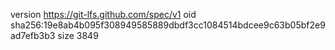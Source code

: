 version https://git-lfs.github.com/spec/v1
oid sha256:19e8ab4b095f308949585889dbdf3cc1084514bdcee9c63b05bf2e9ad7efb3b3
size 3849
